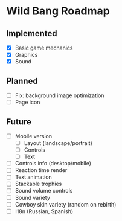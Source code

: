 # Wild Bang Roadmap

## Implemented

- [x] Basic game mechanics
- [x] Graphics
- [x] Sound

## Planned

- [ ] Fix: background image optimization
- [ ] Page icon

## Future

- [ ] Mobile version
  - [ ] Layout (landscape/portrait)
  - [ ] Controls
  - [ ] Text
- [ ] Controls info (desktop/mobile)
- [ ] Reaction time render
- [ ] Text animation
- [ ] Stackable trophies
- [ ] Sound volume controls
- [ ] Sound variety
- [ ] Cowboy skin variety (random on rebirth)
- [ ] I18n (Russian, Spanish)

